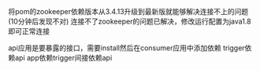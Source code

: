 将pom的zookeeper依赖版本从3.4.13升级到最新版就能够解决连接不上的问题(10分钟后发现不对)
连接不了zookeeper的问题已解决，修改运行配置为java1.8即可正常连接

api应用是要暴露的接口，需要install然后在consumer应用中添加依赖
trigger依赖api   app依赖trigger间接依赖api
